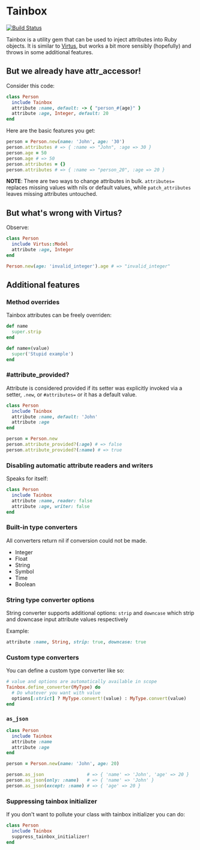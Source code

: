 # Tainbox

[![Build Status](https://travis-ci.org/enthrops/tainbox.svg?branch=master)](https://travis-ci.org/enthrops/tainbox)

Tainbox is a utility gem that can be used to inject attributes into Ruby objects. It is similar to <a href="https://github.com/solnic/virtus">Virtus</a>, but works a bit more sensibly (hopefully) and throws in some additional features.

## But we already have attr_accessor!

Consider this code:

``` ruby
class Person
  include Tainbox
  attribute :name, default: -> { "person_#{age}" }
  attribute :age, Integer, default: 20
end
```

Here are the basic features you get:

``` ruby
person = Person.new(name: 'John', age: '30')
person.attributes # => { :name => "John", :age => 30 }
person.age = 50
person.age # => 50
person.attributes = {}
person.attributes # => { :name => "person_20", :age => 20 }
```

**NOTE**: There are two ways to change attributes in bulk. `attributes=` replaces missing values
with nils or default values, while `patch_attributes` leaves missing attributes untouched.

## But what's wrong with Virtus?

Observe:

``` ruby
class Person
  include Virtus::Model
  attribute :age, Integer
end

Person.new(age: 'invalid_integer').age # => "invalid_integer"
```

## Additional features

### Method overrides

Tainbox attributes can be freely overriden:

``` ruby
def name
  super.strip
end
```

``` ruby
def name=(value)
  super('Stupid example')
end
```

### #attribute_provided?

Attribute is considered provided if its setter was explicitly invoked via a setter, `.new`, or `#attributes=` or it has a default value.

``` ruby
class Person
  include Tainbox
  attribute :name, default: 'John'
  attribute :age
end

person = Person.new
person.attribute_provided?(:age) # => false
person.attribute_provided?(:name) # => true
```

### Disabling automatic attribute readers and writers

Speaks for itself:

``` ruby
class Person
  include Tainbox
  attribute :name, reader: false
  attribute :age, writer: false
end
```

### Built-in type converters

All converters return nil if conversion could not be made.

- Integer
- Float
- String
- Symbol
- Time
- Boolean

### String type converter options

String converter supports additional options: `strip` and `downcase` which strip and downcase
input attribute values respectively

Example:

``` ruby
attribute :name, String, strip: true, downcase: true
```

### Custom type converters

You can define a custom type converter like so:

``` ruby
# value and options are automatically available in scope
Tainbox.define_converter(MyType) do
  # Do whatever you want with value
  options[:strict] ? MyType.convert!(value) : MyType.convert(value)
end
```

### `as_json`

``` ruby
class Person
  include Tainbox
  attribute :name
  attribute :age
end

person = Person.new(name: 'John', age: 20)

person.as_json                # => { 'name' => 'John', 'age' => 20 }
person.as_json(only: :name)   # => { 'name' => 'John' }
person.as_json(except: :name) # => { 'age' => 20 }
```

### Suppressing tainbox initializer

If you don't want to pollute your class with tainbox initializer you can do:

``` ruby
class Person
  include Tainbox
  suppress_tainbox_initializer!
end
```
